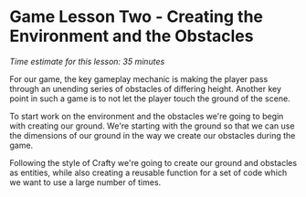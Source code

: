 # Game Lesson Two - Creating the Environment and the Obstacles
*Time estimate for this lesson: 35 minutes*

For our game, the key gameplay mechanic is making the player pass through an unending series of obstacles of differing height. Another key point in such a game is to not let the player touch the ground of the scene. 

To start work on the environment and the obstacles we're going to begin with creating our ground. We're starting with the ground so that we can use the dimensions of our ground in the way we create our obstacles during the game.

Following the style of Crafty we're going to create our ground and obstacles as entities, while also creating a reusable function for a set of code which we want to use a large number of times.
